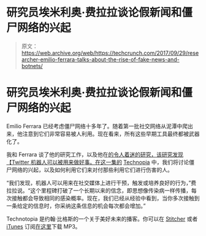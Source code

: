 # 研究员埃米利奥·费拉拉谈论假新闻和僵尸网络的兴起

> 原文：<https://web.archive.org/web/https://techcrunch.com/2017/09/29/researcher-emilio-ferrara-talks-about-the-rise-of-fake-news-and-botnets/>

# 研究员埃米利奥·费拉拉谈论假新闻和僵尸网络的兴起

Emilio Ferrara 已经考虑僵尸网络十多年了。随着第一批社交网络从泥潭中爬出来，他注意到它们非常容易被人利用。现在看来，所有这些早期工具最终都被武器化了。

我和 Ferrara 谈了他的研究工作，以及他在[的令人着迷的研究，该研究发现【Twitter 机器人可以被用来做好事。在这一集的](https://web.archive.org/web/20230328073721/https://techcrunch.com/2017/09/25/researchers-find-that-twitter-bots-can-be-used-for-good/) [Technopia](https://web.archive.org/web/20230328073721/https://techcrunch.com/tag/technotopia/) 中，我们将讨论僵尸网络的兴起，以及如何利用它们来对付那些利用它们进行伤害的人。

“我们发现，机器人可以用来在社交媒体上进行干预，触发或培养良好的行为，”费拉拉说。“这个里程碑打破了一个长期以来的信念，即思想像传染病一样传播，每次接触都会导致相同的感染概率。现在，我们已经从经验中看到，当你多次接触到一条给定的信息时，你采纳这条信息的机会每次都会增加。”

Technotopia 是约翰·比格斯的一个关于美好未来的播客。你可以在 [Stitcher](https://web.archive.org/web/20230328073721/http://www.stitcher.com/s?fid=123180&refid=stpr) 或者 [iTunes](https://web.archive.org/web/20230328073721/https://itunes.apple.com/us/podcast/technotopia/id1076105764?mt=2) 订阅[在这里](https://web.archive.org/web/20230328073721/http://traffic.libsyn.com/technotopia/technotopiaFerrera.mp3)下载 MP3。